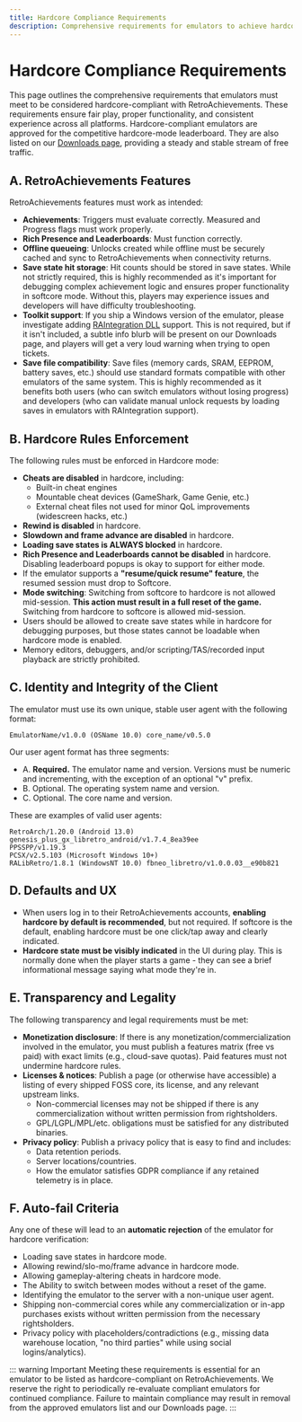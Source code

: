 ```yaml
---
title: Hardcore Compliance Requirements
description: Comprehensive requirements for emulators to achieve hardcore compliance with RetroAchievements, including feature support, rules enforcement, and technical specifications.
---
```


# Hardcore Compliance Requirements

This page outlines the comprehensive requirements that emulators must meet to be considered hardcore-compliant with RetroAchievements. These requirements ensure fair play, proper functionality, and consistent experience across all platforms. Hardcore-compliant emulators are approved for the competitive hardcore-mode leaderboard. They are also listed on our [Downloads page](https://retroachievements.org/downloads), providing a steady and stable stream of free traffic.

## A. RetroAchievements Features

RetroAchievements features must work as intended:

- **Achievements**: Triggers must evaluate correctly. Measured and Progress flags must work properly.
- **Rich Presence and Leaderboards**: Must function correctly.
- **Offline queueing**: Unlocks created while offline must be securely cached and sync to RetroAchievements when connectivity returns.
- **Save state hit storage**: Hit counts should be stored in save states. While not strictly required, this is highly recommended as it's important for debugging complex achievement logic and ensures proper functionality in softcore mode. Without this, players may experience issues and developers will have difficulty troubleshooting.
- **Toolkit support**: If you ship a Windows version of the emulator, please investigate adding [RAIntegration DLL](https://github.com/RetroAchievements/RAIntegration) support. This is not required, but if it isn't included, a subtle info blurb will be present on our Downloads page, and players will get a very loud warning when trying to open tickets.
- **Save file compatibility**: Save files (memory cards, SRAM, EEPROM, battery saves, etc.) should use standard formats compatible with other emulators of the same system. This is highly recommended as it benefits both users (who can switch emulators without losing progress) and developers (who can validate manual unlock requests by loading saves in emulators with RAIntegration support).

## B. Hardcore Rules Enforcement

The following rules must be enforced in Hardcore mode:

- **Cheats are disabled** in hardcore, including:
  - Built-in cheat engines
  - Mountable cheat devices (GameShark, Game Genie, etc.)
  - External cheat files not used for minor QoL improvements (widescreen hacks, etc.)
- **Rewind is disabled** in hardcore.
- **Slowdown and frame advance are disabled** in hardcore.
- **Loading save states is ALWAYS blocked** in hardcore.
- **Rich Presence and Leaderboards cannot be disabled** in hardcore. Disabling leaderboard popups is okay to support for either mode.
- If the emulator supports a **"resume/quick resume" feature**, the resumed session must drop to Softcore.
- **Mode switching**: Switching from softcore to hardcore is not allowed mid-session. **This action must result in a full reset of the game.** Switching from hardcore to softcore is allowed mid-session.
- Users should be allowed to create save states while in hardcore for debugging purposes, but those states cannot be loadable when hardcore mode is enabled.
- Memory editors, debuggers, and/or scripting/TAS/recorded input playback are strictly prohibited.

## C. Identity and Integrity of the Client

The emulator must use its own unique, stable user agent with the following format:

```
EmulatorName/v1.0.0 (OSName 10.0) core_name/v0.5.0
```

Our user agent format has three segments:

- A. **Required.** The emulator name and version. Versions must be numeric and incrementing, with the exception of an optional "v" prefix.
- B. Optional. The operating system name and version.
- C. Optional. The core name and version.

These are examples of valid user agents:

```
RetroArch/1.20.0 (Android 13.0) genesis_plus_gx_libretro_android/v1.7.4_8ea39ee
PPSSPP/v1.19.3
PCSX/v2.5.103 (Microsoft Windows 10+)
RALibRetro/1.8.1 (WindowsNT 10.0) fbneo_libretro/v1.0.0.03__e90b821
```

## D. Defaults and UX

- When users log in to their RetroAchievements accounts, **enabling hardcore by default is recommended**, but not required. If softcore is the default, enabling hardcore must be one click/tap away and clearly indicated.
- **Hardcore state must be visibly indicated** in the UI during play. This is normally done when the player starts a game - they can see a brief informational message saying what mode they're in.

## E. Transparency and Legality

The following transparency and legal requirements must be met:

- **Monetization disclosure**: If there is any monetization/commercialization involved in the emulator, you must publish a features matrix (free vs paid) with exact limits (e.g., cloud-save quotas). Paid features must not undermine hardcore rules.
- **Licenses & notices**: Publish a page (or otherwise have accessible) a listing of every shipped FOSS core, its license, and any relevant upstream links.
  - Non-commercial licenses may not be shipped if there is any commercialization without written permission from rightsholders.
  - GPL/LGPL/MPL/etc. obligations must be satisfied for any distributed binaries.
- **Privacy policy**: Publish a privacy policy that is easy to find and includes:
  - Data retention periods.
  - Server locations/countries.
  - How the emulator satisfies GDPR compliance if any retained telemetry is in place.

## F. Auto-fail Criteria

Any one of these will lead to an **automatic rejection** of the emulator for hardcore verification:

- Loading save states in hardcore mode.
- Allowing rewind/slo-mo/frame advance in hardcore mode.
- Allowing gameplay-altering cheats in hardcore mode.
- The Ability to switch between modes without a reset of the game.
- Identifying the emulator to the server with a non-unique user agent.
- Shipping non-commercial cores while any commercialization or in-app purchases exists without written permission from the necessary rightsholders.
- Privacy policy with placeholders/contradictions (e.g., missing data warehouse location, "no third parties" while using social logins/analytics).

::: warning Important
Meeting these requirements is essential for an emulator to be listed as hardcore-compliant on RetroAchievements. We reserve the right to periodically re-evaluate compliant emulators for continued compliance. Failure to maintain compliance may result in removal from the approved emulators list and our Downloads page.
:::
